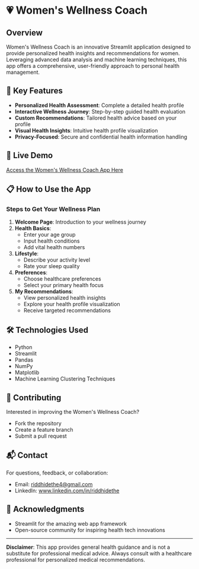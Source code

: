 # 💗 Women's Wellness Coach

## Overview
Women's Wellness Coach is an innovative Streamlit application designed to provide personalized health insights and recommendations for women. Leveraging advanced data analysis and machine learning techniques, this app offers a comprehensive, user-friendly approach to personal health management.

## 🌟 Key Features
- **Personalized Health Assessment**: Complete a detailed health profile
- **Interactive Wellness Journey**: Step-by-step guided health evaluation
- **Custom Recommendations**: Tailored health advice based on your profile
- **Visual Health Insights**: Intuitive health profile visualization
- **Privacy-Focused**: Secure and confidential health information handling

## 🚀 Live Demo
[Access the Women's Wellness Coach App Here](https://women-wellness-coach.streamlit.app/)

## 📋 How to Use the App

### Steps to Get Your Wellness Plan
1. **Welcome Page**: Introduction to your wellness journey
2. **Health Basics**: 
   - Enter your age group
   - Input health conditions
   - Add vital health numbers
3. **Lifestyle**: 
   - Describe your activity level
   - Rate your sleep quality
4. **Preferences**: 
   - Choose healthcare preferences
   - Select your primary health focus
5. **My Recommendations**: 
   - View personalized health insights
   - Explore your health profile visualization
   - Receive targeted recommendations

## 🛠 Technologies Used
- Python
- Streamlit
- Pandas
- NumPy
- Matplotlib
- Machine Learning Clustering Techniques

## 🤝 Contributing
Interested in improving the Women's Wellness Coach? 
- Fork the repository
- Create a feature branch
- Submit a pull request

## 📬 Contact
For questions, feedback, or collaboration:
- Email: riddhidethe4@gmail.com
- LinkedIn: www.linkedin.com/in/riddhidethe

## 🙏 Acknowledgments
- Streamlit for the amazing web app framework
- Open-source community for inspiring health tech innovations

------------------------------------------------------------------------------------------------------------------------------------------------------------------------------------------------

**Disclaimer**: This app provides general health guidance and is not a substitute for professional medical advice. Always consult with a healthcare professional for personalized medical recommendations.
